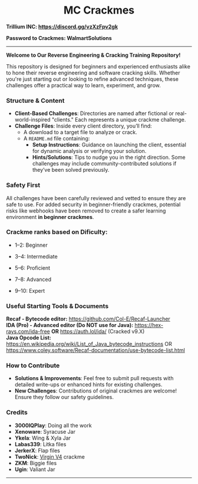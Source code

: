 <h1 align="center">MC Crackmes</h1>

**Trillium INC: https://discord.gg/vzXzFpv2gk**

**Password to Crackmes: WalmartSolutions**

---  
**Welcome to Our Reverse Engineering & Cracking Training Repository!** 

This repository is designed for beginners and experienced enthusiasts alike to hone their reverse engineering and software cracking skills. Whether you're just starting out or looking to refine advanced techniques, these challenges offer a practical way to learn, experiment, and grow.  

### Structure & Content  
- **Client-Based Challenges**: Directories are named after fictional or real-world-inspired "clients." Each represents a unique crackme challenge.  
- **Challenge Files**: Inside every client directory, you’ll find:  
  - A download to a target file to analyze or crack.  
  - A `README.md` file containing:  
    - **Setup Instructions**: Guidance on launching the client, essential for dynamic analysis or verifying your solution.  
    - **Hints/Solutions**: Tips to nudge you in the right direction. Some challenges may include community-contributed solutions if they’ve been solved previously.  

### Safety First  
All challenges have been carefully reviewed and vetted to ensure they are safe to use. For added security in beginner-friendly crackmes, potential risks like webhooks have been removed to create a safer learning environment **in beginner crackmes**.  

### Crackme ranks based on Dificulty:
- 1–2: Beginner

- 3–4: Intermediate

- 5–6: Proficient

- 7–8: Advanced

- 9–10: Expert

### Useful Starting Tools & Documents
**Recaf - Bytecode editor:** https://github.com/Col-E/Recaf-Launcher <br/>
**IDA (Pro) - Advanced editor (Do NOT use for Java):** https://hex-rays.com/ida-free **OR** https://auth.lol/ida/ (Cracked v9.X) <br/>
**Java Opcode List:** https://en.wikipedia.org/wiki/List_of_Java_bytecode_instructions OR https://www.coley.software/Recaf-documentation/use-bytecode-list.html <br/>

### How to Contribute  
- **Solutions & Improvements**: Feel free to submit pull requests with detailed write-ups or enhanced hints for existing challenges.  
- **New Challenges**: Contributions of original crackmes are welcome! Ensure they follow our safety guidelines.

### Credits  
- **3000IQPlay**: Doing all the work
- **Xenoware**: Syracuse Jar
- **Ykela**: Wing & Xyla Jar
- **Labas339**: Litka files
- **JerkerX**: Flap files
- **TwoNick**: [Virgin V4](https://github.com/WalmartSolutions/MC-Crackmes/tree/main/virgin%20v4) crackme
- **ZKM**: Biggie files
- **Ugin**: Valiant Jar
---  
